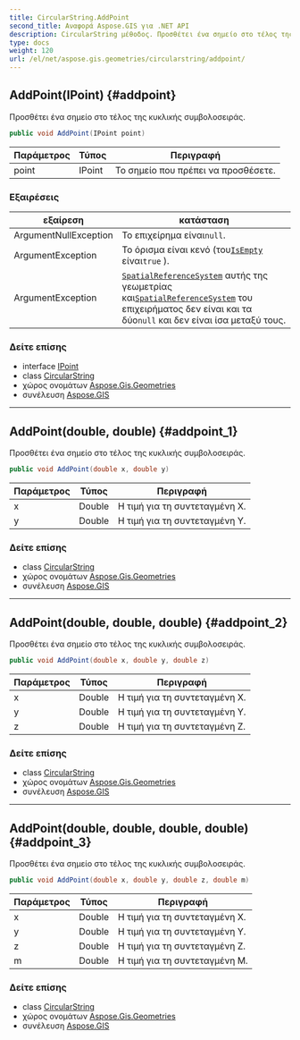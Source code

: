 ```yaml
---
title: CircularString.AddPoint
second_title: Αναφορά Aspose.GIS για .NET API
description: CircularString μέθοδος. Προσθέτει ένα σημείο στο τέλος της κυκλικής συμβολοσειράς.
type: docs
weight: 120
url: /el/net/aspose.gis.geometries/circularstring/addpoint/
---
```

## AddPoint(IPoint) {#addpoint}

Προσθέτει ένα σημείο στο τέλος της κυκλικής συμβολοσειράς.

```csharp
public void AddPoint(IPoint point)
```

| Παράμετρος | Τύπος | Περιγραφή |
| --- | --- | --- |
| point | IPoint | Το σημείο που πρέπει να προσθέσετε. |

### Εξαιρέσεις

| εξαίρεση | κατάσταση |
| --- | --- |
| ArgumentNullException | Το επιχείρημα είναι`null`. |
| ArgumentException | Το όρισμα είναι κενό (του[`IsEmpty`](../../igeometry/isempty/) είναι`true` ). |
| ArgumentException | [`SpatialReferenceSystem`](../../igeometry/spatialreferencesystem/) αυτής της γεωμετρίας και[`SpatialReferenceSystem`](../spatialreferencesystem/) του επιχειρήματος δεν είναι και τα δύο`null` και δεν είναι ίσα μεταξύ τους. |

### Δείτε επίσης

* interface [IPoint](../../ipoint/)
* class [CircularString](../)
* χώρος ονομάτων [Aspose.Gis.Geometries](../../circularstring/)
* συνέλευση [Aspose.GIS](../../../)

---

## AddPoint(double, double) {#addpoint_1}

Προσθέτει ένα σημείο στο τέλος της κυκλικής συμβολοσειράς.

```csharp
public void AddPoint(double x, double y)
```

| Παράμετρος | Τύπος | Περιγραφή |
| --- | --- | --- |
| x | Double | Η τιμή για τη συντεταγμένη Χ. |
| y | Double | Η τιμή για τη συντεταγμένη Υ. |

### Δείτε επίσης

* class [CircularString](../)
* χώρος ονομάτων [Aspose.Gis.Geometries](../../circularstring/)
* συνέλευση [Aspose.GIS](../../../)

---

## AddPoint(double, double, double) {#addpoint_2}

Προσθέτει ένα σημείο στο τέλος της κυκλικής συμβολοσειράς.

```csharp
public void AddPoint(double x, double y, double z)
```

| Παράμετρος | Τύπος | Περιγραφή |
| --- | --- | --- |
| x | Double | Η τιμή για τη συντεταγμένη Χ. |
| y | Double | Η τιμή για τη συντεταγμένη Υ. |
| z | Double | Η τιμή για τη συντεταγμένη Z. |

### Δείτε επίσης

* class [CircularString](../)
* χώρος ονομάτων [Aspose.Gis.Geometries](../../circularstring/)
* συνέλευση [Aspose.GIS](../../../)

---

## AddPoint(double, double, double, double) {#addpoint_3}

Προσθέτει ένα σημείο στο τέλος της κυκλικής συμβολοσειράς.

```csharp
public void AddPoint(double x, double y, double z, double m)
```

| Παράμετρος | Τύπος | Περιγραφή |
| --- | --- | --- |
| x | Double | Η τιμή για τη συντεταγμένη Χ. |
| y | Double | Η τιμή για τη συντεταγμένη Υ. |
| z | Double | Η τιμή για τη συντεταγμένη Z. |
| m | Double | Η τιμή για τη συντεταγμένη M. |

### Δείτε επίσης

* class [CircularString](../)
* χώρος ονομάτων [Aspose.Gis.Geometries](../../circularstring/)
* συνέλευση [Aspose.GIS](../../../)


